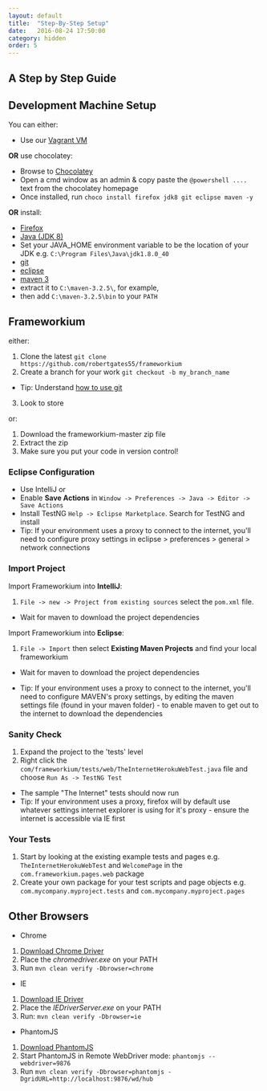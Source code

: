 ```yaml
---
layout: default
title:  "Step-By-Step Setup"
date:   2016-08-24 17:50:00
category: hidden
order: 5
---
```


## A Step by Step Guide

## Development Machine Setup
You can either:

* Use our [Vagrant VM](https://github.com/robertgates55/frameworkium-vagrant)

**OR** use chocolatey:

 * Browse to [Chocolatey](https://chocolatey.org/)
 * Open a cmd window as an admin & copy paste the `@powershell ....` text from the chocolatey homepage
 * Once installed, run `choco install firefox jdk8 git eclipse maven -y`

**OR** install:

* [Firefox](https://www.mozilla.org/en-GB/firefox/new/)
* [Java (JDK 8)](http://www.oracle.com/technetwork/java/javase/downloads/index.html)
 * Set your JAVA_HOME environment variable to be the location of your JDK e.g. `C:\Program Files\Java\jdk1.8.0_40`
* [git](http://git-scm.com/downloads)
* [eclipse](https://www.eclipse.org/downloads/)
* [maven 3](http://maven.apache.org/download.cgi)
 * extract it to `C:\maven-3.2.5\`, for example,
 * then add `C:\maven-3.2.5\bin` to your `PATH`

## Frameworkium
either:
 1. Clone the latest `git clone https://github.com/robertgates55/frameworkium`
 2. Create a branch for your work `git checkout -b my_branch_name`
  * Tip: Understand [how to use git](http://git-scm.com/book/en/v2)
 3. Look to store

or:
 1. Download the frameworkium-master zip file
 2. Extract the zip
 3. Make sure you put your code in version control!

### Eclipse Configuration
* Use IntelliJ
or
* Enable **Save Actions** in `Window -> Preferences -> Java -> Editor -> Save Actions`
* Install TestNG `Help -> Eclipse Marketplace`. Search for TestNG and install
 * Tip: If your environment uses a proxy to connect to the internet, you'll need to configure proxy settings in eclipse > preferences > general > network connections

### Import Project

Import Frameworkium into **IntelliJ**:

1. `File -> new -> Project from existing sources` select the `pom.xml` file.
  * Wait for maven to download the project dependencies

Import Frameworkium into **Eclipse**:

1. `File -> Import` then select **Existing Maven Projects** and find your local frameworkium
 * Wait for maven to download the project dependencies

 * Tip: If your environment uses a proxy to connect to the internet, you'll need to configure MAVEN's proxy settings, by editing the maven settings file (found in your maven folder) - to enable maven to get out to the internet to download the dependencies

### Sanity Check
1. Expand the project to the 'tests' level
2. Right click the `com/frameworkium/tests/web/TheInternetHerokuWebTest.java` file and choose `Run As -> TestNG Test`
 * The sample "The Internet" tests should now run
  * Tip: If your environment uses a proxy, firefox will by default use whatever settings internet explorer is using for it's proxy - ensure the internet is accessible via IE first

### Your Tests

1. Start by looking at the existing example tests and pages e.g. `TheInternetHerokuWebTest` and `WelcomePage` in the `com.frameworkium.pages.web` package
2. Create your own package for your test scripts and page objects e.g. `com.mycompany.myproject.tests` and `com.mycompany.myproject.pages`

## Other Browsers

* Chrome
 1. [Download Chrome Driver](https://sites.google.com/a/chromium.org/chromedriver/)
 2. Place the _chromedriver.exe_ on your PATH
 3. Run `mvn clean verify -Dbrowser=chrome`
* IE
 1. [Download IE Driver](https://code.google.com/p/selenium/wiki/InternetExplorerDriver)
 2. Place the _IEDriverServer.exe_ on your PATH
 3. Run: `mvn clean verify -Dbrowser=ie`
* PhantomJS
 1. [Download PhantomJS](http://phantomjs.org/)
 2. Start PhantomJS in Remote WebDriver mode: `phantomjs --webdriver=9876`
 3. Run `mvn clean verify -Dbrowser=phantomjs -DgridURL=http://localhost:9876/wd/hub`
